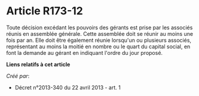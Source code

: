 # Article R173-12

Toute décision excédant les pouvoirs des gérants est prise par les associés réunis en assemblée générale. Cette assemblée
doit se réunir au moins une fois par an. Elle doit être également réunie lorsqu'un ou plusieurs associés, représentant au
moins la moitié en nombre ou le quart du capital social, en font la demande au gérant en indiquant l'ordre du jour proposé.

**Liens relatifs à cet article**

_Créé par_:

  - Décret n°2013-340 du 22 avril 2013 - art. 1
